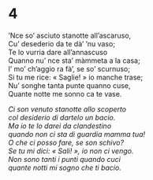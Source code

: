 # 4  
  
’Nce so’ asciuto stanotte all’ascaruso,  
Cu’ desederio da te dà’ ’nu vaso;  
Te lo vurria dare all’annascuso  
Quanno nu’ nce sta’ màmmeta a la casa;  
I’ mo’ ch’aggio ra fà’, se so’ scurnuso;  
Si tu me rice: « Saglie! » io manche trase;  
Nu’ songhe tanta punte quanno cuse,  
Quante notte me sonno ca te vase.

*Ci son venuto stanotte allo scoperto  
col desiderio di dartelo un bacio.  
Ma io te lo darei da clandestino  
quando non ci sta di guardia mamma tua!  
O che ci posso fare, se son schivo?  
Se tu mi dici: « Sali! », io non ci vengo.  
Non sono tanti i punti quando cuci  
quante notti mi sogno che ti bacio.*


